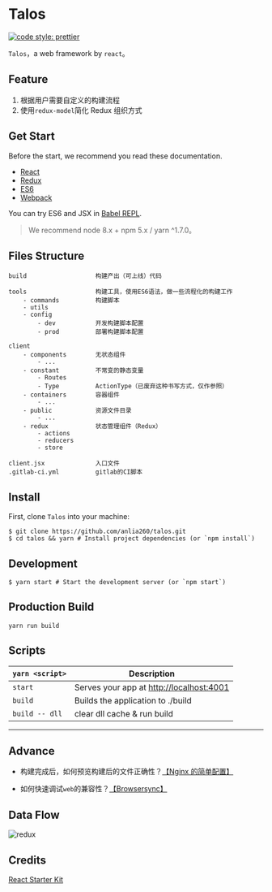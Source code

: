 # Talos

[![code style: prettier](https://img.shields.io/badge/code_style-prettier-ff69b4.svg)](https://github.com/prettier/prettier)

`Talos`，a web framework by `react`。

## Feature

1. 根据用户需要自定义的构建流程
2. 使用`redux-model`简化 Redux 组织方式

## Get Start

Before the start, we recommend you read these documentation.

-   [React](https://facebook.github.io/react/)
-   [Redux](https://github.com/reactjs/redux)
-   [ES6](http://babeljs.io/learn-es2015/)
-   [Webpack](https://github.com/webpack/webpack)

You can try ES6 and JSX in [Babel REPL](http://babeljs.io/repl/).

> We recommend node 8.x + npm 5.x / yarn ^1.7.0。

## Files Structure

```
build                   构建产出（可上线）代码

tools                   构建工具，使用ES6语法，做一些流程化的构建工作
    - commands          构建脚本
    - utils
    - config
        - dev           开发构建脚本配置
        - prod          部署构建脚本配置

client
    - components        无状态组件
        - ...
    - constant          不常变的静态变量
        - Routes
        - Type          ActionType（已废弃这种书写方式，仅作参照）
    - containers        容器组件
        - ...
    - public            资源文件目录
        - ...
    - redux             状态管理组件（Redux）
        - actions
        - reducers
        - store

client.jsx              入口文件
.gitlab-ci.yml          gitlab的CI脚本
```

## Install

First, clone `Talos` into your machine:

```
$ git clone https://github.com/anlia260/talos.git
$ cd talos && yarn # Install project dependencies (or `npm install`)

```

## Development

```
$ yarn start # Start the development server (or `npm start`)
```

## Production Build

```
yarn run build
```

## Scripts

| `yarn <script>` | Description                                |
| --------------- | ------------------------------------------ |
| `start`         | Serves your app at <http://localhost:4001> |
| `build`         | Builds the application to ./build          |
| `build -- dll`  | clear dll cache & run build                |

---

## Advance

-   构建完成后，如何预览构建后的文件正确性？[【Nginx 的简单配置】](https://github.com/anlia260/talos/wiki/Nginx.Config)

-   如何快速调试`web`的兼容性？[【Browsersync】](https://github.com/anlia260/talos/wiki/Browsersync)

## Data Flow

![redux](https://user-images.githubusercontent.com/20860159/29354186-429b4446-829f-11e7-9a2f-a15c97dafaa3.png)

## Credits

[React Starter Kit](https://github.com/kriasoft/react-starter-kit)
